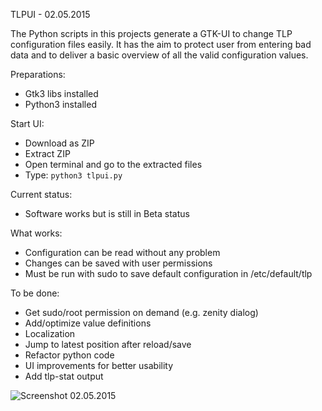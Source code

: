 TLPUI - 02.05.2015

The Python scripts in this projects generate a GTK-UI to change TLP configuration files easily.
It has the aim to protect user from entering bad data and to deliver a basic overview of all the valid configuration values.

Preparations:

* Gtk3 libs installed
* Python3 installed

Start UI:

* Download as ZIP
* Extract ZIP
* Open terminal and go to the extracted files
* Type: `python3 tlpui.py`

Current status:

* Software works but is still in Beta status

What works:

* Configuration can be read without any problem
* Changes can be saved with user permissions
* Must be run with sudo to save default configuration in /etc/default/tlp

To be done:

* Get sudo/root permission on demand (e.g. zenity dialog)
* Add/optimize value definitions
* Localization
* Jump to latest position after reload/save
* Refactor python code
* UI improvements for better usability
* Add tlp-stat output


![Screenshot 02.05.2015](https://raw.githubusercontent.com/d4nj1/TLPUI/master/screenshot.png)
